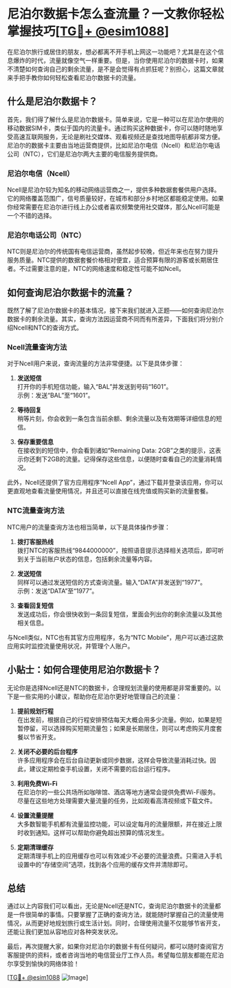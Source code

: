 # 尼泊尔数据卡怎么查流量？一文教你轻松掌握技巧[[TG💪+ @esim1088](https://t.me/s/esim1088)]

在尼泊尔旅行或居住的朋友，想必都离不开手机上网这一功能吧？尤其是在这个信息爆炸的时代，流量就像空气一样重要。但是，当你使用尼泊尔的数据卡时，如果不清楚如何查询自己的剩余流量，是不是会觉得有点抓狂呢？别担心，这篇文章就来手把手教你如何轻松查看尼泊尔数据卡的流量。

## 什么是尼泊尔数据卡？

首先，我们得了解什么是尼泊尔数据卡。简单来说，它是一种可以在尼泊尔使用的移动数据SIM卡，类似于国内的流量卡。通过购买这种数据卡，你可以随时随地享受高速互联网服务，无论是刷社交媒体、观看视频还是查找地图导航都非常方便。尼泊尔的数据卡主要由当地运营商提供，比如尼泊尔电信（Ncell）和尼泊尔电话公司（NTC），它们是尼泊尔两大主要的电信服务提供商。

### 尼泊尔电信（Ncell）

Ncell是尼泊尔较为知名的移动网络运营商之一，提供多种数据套餐供用户选择。它的网络覆盖范围广，信号质量较好，在城市和部分乡村地区都能稳定使用。如果你经常需要在尼泊尔进行线上办公或者喜欢频繁使用社交媒体，那么Ncell可能是一个不错的选择。

### 尼泊尔电话公司（NTC）

NTC则是尼泊尔的传统国有电信运营商，虽然起步较晚，但近年来也在努力提升服务质量。NTC提供的数据套餐价格相对便宜，适合预算有限的游客或长期居住者。不过需要注意的是，NTC的网络速度和稳定性可能不如Ncell。

## 如何查询尼泊尔数据卡的流量？

既然了解了尼泊尔数据卡的基本情况，接下来我们就进入正题——如何查询尼泊尔数据卡的剩余流量。其实，查询方法因运营商不同而有所差异，下面我们将分别介绍Ncell和NTC的查询方式。

### Ncell流量查询方法

对于Ncell用户来说，查询流量的方法非常便捷。以下是具体步骤：

1. **发送短信**  
   打开你的手机短信功能，输入“BAL”并发送到号码“1601”。  
   示例：发送“BAL”至“1601”。

2. **等待回复**  
   稍等片刻，你会收到一条包含当前余额、剩余流量以及有效期等详细信息的短信。

3. **保存重要信息**  
   在接收到的短信中，你会看到诸如“Remaining Data: 2GB”之类的提示，这表示你还剩下2GB的流量。记得保存这些信息，以便随时查看自己的流量消耗情况。

此外，Ncell还提供了官方应用程序“Ncell App”，通过下载并登录该应用，你可以更直观地查看流量使用情况，并且还可以直接在线充值或购买新的流量套餐。

### NTC流量查询方法

NTC用户的流量查询方法也相当简单，以下是具体操作步骤：

1. **拨打客服热线**  
   拨打NTC的客服热线“9844000000”，按照语音提示选择相关选项后，即可听到关于当前账户状态的信息，包括剩余流量等内容。

2. **发送短信**  
   同样可以通过发送短信的方式查询流量。输入“DATA”并发送到“1977”。  
   示例：发送“DATA”至“1977”。

3. **查看回复短信**  
   发送成功后，你会很快收到一条回复短信，里面会列出你的剩余流量以及其他相关信息。

与Ncell类似，NTC也有其官方应用程序，名为“NTC Mobile”，用户可以通过这款应用实时监控流量使用状况，并管理个人账户。

## 小贴士：如何合理使用尼泊尔数据卡？

无论你是选择Ncell还是NTC的数据卡，合理规划流量的使用都是非常重要的。以下是一些实用的小建议，帮助你在尼泊尔更好地管理自己的流量：

1. **提前规划行程**  
   在出发前，根据自己的行程安排预估每天大概会用多少流量。例如，如果是短暂停留，可以选择购买短期流量包；如果是长期居住，则可以考虑购买月度套餐以节省开支。

2. **关闭不必要的后台程序**  
   许多应用程序会在后台自动更新或同步数据，这样会导致流量消耗过快。因此，建议定期检查手机设置，关闭不需要的后台运行程序。

3. **利用免费Wi-Fi**  
   在尼泊尔的一些公共场所如咖啡馆、酒店等地方通常会提供免费Wi-Fi服务。尽量在这些地方处理需要大量流量的任务，比如观看高清视频或下载文件。

4. **设置流量提醒**  
   大多数智能手机都有流量监控功能，可以设定每月的流量限额，并在接近上限时收到通知。这样可以帮助你避免超出预算的情况发生。

5. **定期清理缓存**  
   定期清理手机上的应用缓存也可以有效减少不必要的流量浪费。只需进入手机设置中的“存储空间”选项，找到各个应用的缓存文件并清除即可。

## 总结

通过以上内容我们可以看出，无论是Ncell还是NTC，查询尼泊尔数据卡的流量都是一件很简单的事情。只要掌握了正确的查询方法，就能随时掌握自己的流量使用情况，从而更好地规划旅行或生活计划。同时，合理使用流量不仅能够节省开支，还能让我们更加从容地应对各种突发状况。

最后，再次提醒大家，如果你对尼泊尔的数据卡有任何疑问，都可以随时查阅官方客服提供的资料，或者咨询当地的电信营业厅工作人员。希望每位朋友都能在尼泊尔享受到愉快的网络体验！

[[TG💪+ @esim1088](https://t.me/s/esim1088) ![Image](https://i.postimg.cc/4NQfJmqS/Snipaste-2025-05-13-00-14-12.png)]